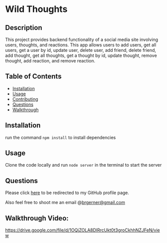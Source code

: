 # Wild Thoughts

  ## Description 

  This project provides backend functionality of a social media site involving users, thoughts, and reactions. This app allows users to add users, get all users, get a user by id, update user, delete user, add friend, delete friend, add thought, get all thoughts, get a thought by id, update thought, remove thought, add reaction, and remove reaction.

  ## Table of Contents
  
  * [Installation](#installation)
  * [Usage](#usage)
  * [Contributing](#contributing)
  * [Questions](#questions)
  * [Walkthrough](#walkthrough-video)
  
  
  ## Installation

  run the command `npm install` to install dependencies
  
  ## Usage

  Clone the code locally and run `node server` in the terminal to start the server

  ## Questions

  Please click [here](https://github.com/bgerner/) to be redirected to my GitHub profile page.

  Also feel free to shoot me an email @brgerner@gmail.com
  
  
  ## Walkthrough Video:
  
  https://drive.google.com/file/d/1OQjZOLA8DlRrcUkt0t3groCkhhNZJFeN/view